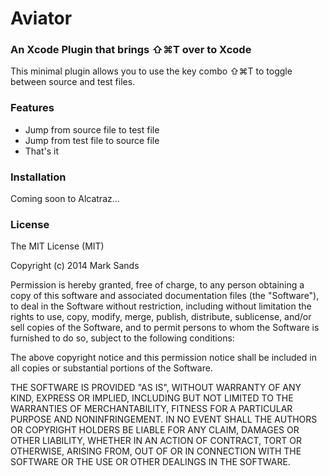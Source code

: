 # Aviator

### An Xcode Plugin that brings ⇧⌘T over to Xcode

This minimal plugin allows you to use the key combo ⇧⌘T to toggle between source and test files.

### Features

* Jump from source file to test file
* Jump from test file to source file
* That's it

### Installation

Coming soon to Alcatraz...

### License

The MIT License (MIT)

Copyright (c) 2014 Mark Sands

Permission is hereby granted, free of charge, to any person obtaining a copy
of this software and associated documentation files (the "Software"), to deal
in the Software without restriction, including without limitation the rights
to use, copy, modify, merge, publish, distribute, sublicense, and/or sell
copies of the Software, and to permit persons to whom the Software is
furnished to do so, subject to the following conditions:

The above copyright notice and this permission notice shall be included in
all copies or substantial portions of the Software.

THE SOFTWARE IS PROVIDED "AS IS", WITHOUT WARRANTY OF ANY KIND, EXPRESS OR
IMPLIED, INCLUDING BUT NOT LIMITED TO THE WARRANTIES OF MERCHANTABILITY,
FITNESS FOR A PARTICULAR PURPOSE AND NONINFRINGEMENT. IN NO EVENT SHALL THE
AUTHORS OR COPYRIGHT HOLDERS BE LIABLE FOR ANY CLAIM, DAMAGES OR OTHER
LIABILITY, WHETHER IN AN ACTION OF CONTRACT, TORT OR OTHERWISE, ARISING FROM,
OUT OF OR IN CONNECTION WITH THE SOFTWARE OR THE USE OR OTHER DEALINGS IN
THE SOFTWARE.